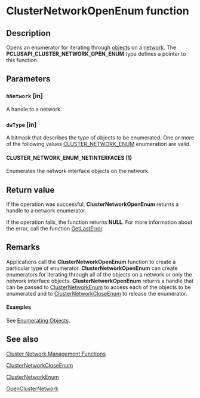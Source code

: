 # ClusterNetworkOpenEnum function

## Description

Opens an enumerator for iterating through [objects](https://learn.microsoft.com/previous-versions/windows/desktop/mscs/cluster-objects) on a
[network](https://learn.microsoft.com/previous-versions/windows/desktop/mscs/networks). The **PCLUSAPI_CLUSTER_NETWORK_OPEN_ENUM** type defines a pointer to this function.

## Parameters

### `hNetwork` [in]

A handle to a network.

### `dwType` [in]

A bitmask that describes the type of objects to be enumerated. One or more of the following values
[CLUSTER_NETWORK_ENUM](https://learn.microsoft.com/previous-versions/windows/desktop/api/clusapi/ne-clusapi-cluster_network_enum) enumeration are valid.

#### CLUSTER_NETWORK_ENUM_NETINTERFACES (1)

Enumerates the network interface objects on the network.

## Return value

If the operation was successful,
**ClusterNetworkOpenEnum** returns a handle to a
network enumerator.

If the operation fails, the function returns **NULL**. For
more information about the error, call the function
[GetLastError](https://learn.microsoft.com/windows/desktop/api/errhandlingapi/nf-errhandlingapi-getlasterror).

## Remarks

Applications call the **ClusterNetworkOpenEnum**
function to create a particular type of enumerator.
**ClusterNetworkOpenEnum** can create enumerators
for iterating through all of the objects on a network or only the network interface objects.
**ClusterNetworkOpenEnum** returns a handle that
can be passed to [ClusterNetworkEnum](https://learn.microsoft.com/windows/desktop/api/clusapi/nf-clusapi-clusternetworkenum) to access each
of the objects to be enumerated and to
[ClusterNetworkCloseEnum](https://learn.microsoft.com/windows/desktop/api/clusapi/nf-clusapi-clusternetworkcloseenum) to release the
enumerator.

#### Examples

See [Enumerating Objects](https://learn.microsoft.com/previous-versions/windows/desktop/mscs/enumerating-objects).

## See also

[Cluster Network Management Functions](https://learn.microsoft.com/previous-versions/windows/desktop/mscs/network-management-functions)

[ClusterNetworkCloseEnum](https://learn.microsoft.com/windows/desktop/api/clusapi/nf-clusapi-clusternetworkcloseenum)

[ClusterNetworkEnum](https://learn.microsoft.com/windows/desktop/api/clusapi/nf-clusapi-clusternetworkenum)

[OpenClusterNetwork](https://learn.microsoft.com/windows/desktop/api/clusapi/nf-clusapi-openclusternetwork)